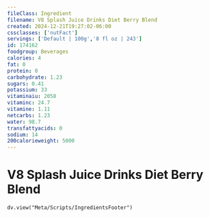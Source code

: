 ```yaml
---
fileClass: Ingredient
filename: V8 Splash Juice Drinks Diet Berry Blend
created: 2024-12-21T19:27:02-06:00
cssclasses: ['nutFact']
servings: ['Default | 100g','8 fl oz | 243']
id: 174162
foodgroup: Beverages
calories: 4
fat: 0
protein: 0
carbohydrate: 1.23
sugars: 0.41
potassium: 33
vitaminaiu: 2058
vitaminc: 24.7
vitamine: 1.11
netcarbs: 1.23
water: 98.7
transfattyacids: 0
sodium: 14
200calorieweight: 5000
---
```


# V8 Splash Juice Drinks Diet Berry Blend

```dataviewjs
dv.view("Meta/Scripts/IngredientsFooter")
```
